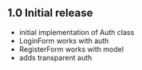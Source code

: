 ## 1.0 Initial release

 - initial implementation of Auth class
 - LoginForm works with auth
 - RegisterForm works with model
 - adds transparent auth
